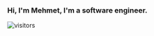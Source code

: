 ### Hi, I'm Mehmet, I'm a software engineer.

<!--
**mceylan35/mceylan35** is a ✨ _special_ ✨ repository because its `README.md` (this file) appears on your GitHub profile.


- 🔭 I’m currently working on Deytek
- 🌱 I’m currently learning c#, javascript
- 👯 I’m looking to collaborate on ...
- 🤔 I’m looking for help with ...
- 💬 Ask me about ...
- 📫 How to reach me: ...
- 😄 Pronouns: ...
- ⚡ Fun fact: ...
-->

<img align="center" alt="visitors" src="https://visitor-badge.glitch.me/badge?page_id=mceylan35-github-profile" />
